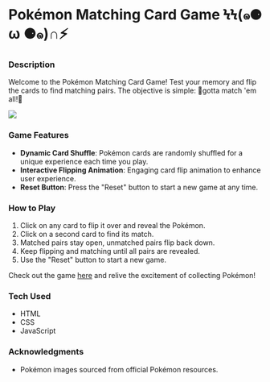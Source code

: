 # Pokémon Matching Card Game ϞϞ(๑⚈ ω ⚈๑)∩⚡
### Description
Welcome to the Pokémon Matching Card Game! Test your memory and flip the cards to find matching pairs. The objective is simple: 🌟gotta match 'em all!🌟

<img src="pokemon-matching-card-game.png">

### Game Features
- <strong>Dynamic Card Shuffle</strong>: Pokémon cards are randomly shuffled for a unique experience each time you play.
- <strong>Interactive Flipping Animation</strong>: Engaging card flip animation to enhance user experience.
- <strong>Reset Button</strong>: Press the "Reset" button to start a new game at any time.

### How to Play
1. Click on any card to flip it over and reveal the Pokémon.
2. Click on a second card to find its match.
3. Matched pairs stay open, unmatched pairs flip back down.
4. Keep flipping and matching until all pairs are revealed.
5. Use the "Reset" button to start a new game.

Check out the game <a href="https://xsarahyu.github.io/matching-card-bootcamp/">here</a> and relive the excitement of collecting Pokémon!

### Tech Used
- HTML
- CSS
- JavaScript

### Acknowledgments
- Pokémon images sourced from official Pokémon resources.